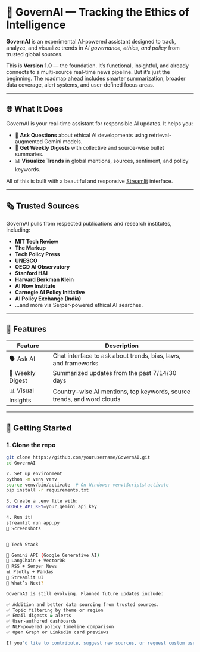 # 🧠 GovernAI — Tracking the Ethics of Intelligence

**GovernAI** is an experimental AI-powered assistant designed to track, analyze, and visualize trends in *AI governance, ethics, and policy* from trusted global sources.

This is **Version 1.0** — the foundation. It’s functional, insightful, and already connects to a multi-source real-time news pipeline. But it’s just the beginning. The roadmap ahead includes smarter summarization, broader data coverage, alert systems, and user-defined focus areas.

---

## 🌐 What It Does

GovernAI is your real-time assistant for responsible AI updates. It helps you:

- 🤖 **Ask Questions** about ethical AI developments using retrieval-augmented Gemini models.
- 📰 **Get Weekly Digests** with collective and source-wise bullet summaries.
- 📊 **Visualize Trends** in global mentions, sources, sentiment, and policy keywords.

All of this is built with a beautiful and responsive [Streamlit](https://streamlit.io) interface.

---

## 🗞 Trusted Sources

GovernAI pulls from respected publications and research institutes, including:

- **MIT Tech Review**
- **The Markup**
- **Tech Policy Press**
- **UNESCO**
- **OECD AI Observatory**
- **Stanford HAI**
- **Harvard Berkman Klein**
- **AI Now Institute**
- **Carnegie AI Policy Initiative**
- **AI Policy Exchange (India)**
- ...and more via Serper-powered ethical AI searches.

---

## 🧩 Features

| Feature | Description |
|--------|-------------|
| 🗣️ Ask AI | Chat interface to ask about trends, bias, laws, and frameworks |
| 📰 Weekly Digest | Summarized updates from the past 7/14/30 days |
| 📊 Visual Insights | Country-wise AI mentions, top keywords, source trends, and word clouds |

---

## 🚀 Getting Started

### 1. Clone the repo
```bash
git clone https://github.com/yourusername/GovernAI.git
cd GovernAI

2. Set up environment
python -m venv venv
source venv/bin/activate  # On Windows: venv\Scripts\activate
pip install -r requirements.txt

3. Create a .env file with:
GOOGLE_API_KEY=your_gemini_api_key

4. Run it!
streamlit run app.py
📸 Screenshots


🔧 Tech Stack

🧠 Gemini API (Google Generative AI)
🧱 LangChain + VectorDB
📰 RSS + Serper News
📊 Plotly + Pandas
🎨 Streamlit UI
🤔 What’s Next?

GovernAI is still evolving. Planned future updates include:

✅ Addition and better data sourcing from trusted sources.
✅ Topic filtering by theme or region
✅ Email digests & alerts
✅ User-authored dashboards
✅ NLP-powered policy timeline comparison
✅ Open Graph or LinkedIn card previews

If you'd like to contribute, suggest new sources, or request custom use cases, feel free to open an issue or pull request.
